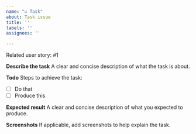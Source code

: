 ```yaml
---
name: "☑️ Task"
about: Task issue
title: ''
labels: ''
assignees: ''

---
```


Related user story: #1

**Describe the task**
A clear and concise description of what the task is about.

**Todo**
Steps to achieve the task:
- [ ] Do that
- [ ] Produce this

**Expected result**
A clear and concise description of what you expected to produce.

**Screenshots**
If applicable, add screenshots to help explain the task.
